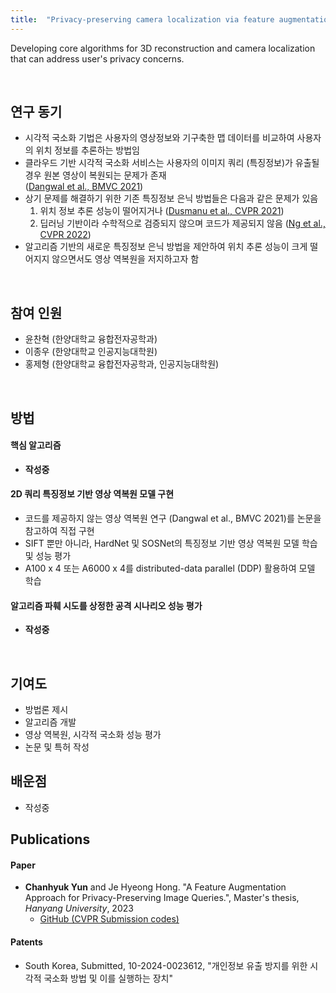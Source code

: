 ```yaml
---
title:  "Privacy-preserving camera localization via feature augmentation (2023.01 - 2024.02)"
---
```

  
Developing core algorithms for 3D reconstruction and camera localization that can address user's privacy concerns.
  
<br/>

## 연구 동기
- 시각적 국소화 기법은 사용자의 영상정보와 기구축한 맵 데이터를 비교하여 사용자의 위치 정보를 추론하는 방법임  
- 클라우드 기반 시각적 국소화 서비스는 사용자의 이미지 쿼리 (특징정보)가 유출될 경우 원본 영상이 복원되는 문제가 존재  
  ([Dangwal et al., BMVC 2021]())  
- 상기 문제를 해결하기 위한 기존 특징정보 은닉 방법들은 다음과 같은 문제가 있음
  1. 위치 정보 추론 성능이 떨어지거나 ([Dusmanu et al., CVPR 2021]())  
  2. 딥러닝 기반이라 수학적으로 검증되지 않으며 코드가 제공되지 않음 ([Ng et al., CVPR 2022]())
- 알고리즘 기반의 새로운 특징정보 은닉 방법을 제안하여 위치 추론 성능이 크게 떨어지지 않으면서도 영상 역복원을 저지하고자 함  

<br/>

## 참여 인원
- 윤찬혁 (한양대학교 융합전자공학과)  
- 이종우 (한양대학교 인공지능대학원)  
- 홍제형 (한양대학교 융합전자공학과, 인공지능대학원)  

<br/>

## 방법

#### 핵심 알고리즘
- **작성중**

#### 2D 쿼리 특징정보 기반 영상 역복원 모델 구현
- 코드를 제공하지 않는 영상 역복원 연구 (Dangwal et al., BMVC 2021)를 논문을 참고하여 직접 구현  
- SIFT 뿐만 아니라, HardNet 및 SOSNet의 특징정보 기반 영상 역복원 모델 학습 및 성능 평가  
- A100 x 4 또는 A6000 x 4를 distributed-data parallel (DDP) 활용하여 모델 학습

#### 알고리즘 파훼 시도를 상정한 공격 시나리오 성능 평가
-  **작성중**

<br/>

## 기여도
- 방법론 제시  
- 알고리즘 개발  
- 영상 역복원, 시각적 국소화 성능 평가  
- 논문 및 특허 작성  

## 배운점
- 작성중

## Publications  
  
#### Paper  
* **Chanhyuk Yun** and Je Hyeong Hong. "A Feature Augmentation Approach for Privacy-Preserving Image Queries.", Master's thesis, *Hanyang University*, 2023  
  + [GitHub (CVPR Submission codes)]()
  
#### Patents   
* South Korea, Submitted, 10-2024-0023612, "개인정보 유출 방지를 위한 시각적 국소화 방법 및 이를 실행하는 장치"

